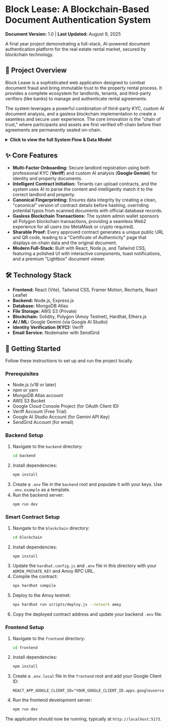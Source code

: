 # Block Lease: A Blockchain-Based Document Authentication System

**Document Version:** 1.0 | **Last Updated:** August 9, 2025

A final year project demonstrating a full-stack, AI-powered document authentication platform for the real estate rental market, secured by blockchain technology.

## 📖 Project Overview

Block Lease is a sophisticated web application designed to combat document fraud and bring immutable trust to the property rental process. It provides a complete ecosystem for landlords, tenants, and third-party verifiers (like banks) to manage and authenticate rental agreements.

The system leverages a powerful combination of third-party KYC, custom AI document analysis, and a gasless blockchain implementation to create a seamless and secure user experience. The core innovation is the "chain of trust," where participants and assets are first verified off-chain before their agreements are permanently sealed on-chain.

<details>
<summary><strong>Click to view the full System Flow & Data Model</strong></summary>

### The Complete System Flow

The system is divided into three main stages: onboarding trusted participants, managing the lifecycle of a rental agreement, and providing public, verifiable proof.

#### Stage 1: Landlord Onboarding & Verification (Establishing Trust)
* **1. Landlord Registration** 👤
    * A new landlord signs up using either Google Sign-In or a traditional email and password.
    * **Backend:** A `landlords` record is created in MongoDB with `kycStatus: 'pending'`.
    * **Result:** The landlord is automatically logged in and redirected to the `/kyc` verification page.

* **2. Identity Verification (KYC)** 🕵️‍♂️
    * On the `/kyc` page, the landlord starts the verification process.
    * **Backend:** Calls the **Veriff** API to create a secure, backend-driven session for personal identity verification.
    * **Frontend:** The landlord is redirected to Veriff's UI to scan their government ID and complete a live selfie check.
    * **Webhook:** Veriff's servers send a secure webhook to the backend with the result.
    * **Backend:** Upon receiving an `approved` status, the server updates the landlord's record, setting `kycStatus: 'approved'` and updating their name to match the official one from their ID.
    * **Outcome:** The user is now a **Trusted Landlord**.

* **3. Adding a Property (Landlord-Led)** 🏡
    * On the dashboard, the approved landlord clicks "+ Add New Property."
    * **Frontend:** They fill out a detailed address form and upload two documents: a **Title Deed** and a recent **Utility Bill**.
    * **Backend (`/api/units`):**
        * Receives the form data and both files.
        * Uses **Gemini AI** to perform a multi-step check:
            1.  `checkDocumentAuthenticity`: Ensures the uploaded files are legitimate scans.
            2.  `extractDeedData` & `extractUtilityBillData`: Reads the names and addresses from both documents.
            3.  **3-Way Match:** Confirms the name from the Deed, the Bill, and the landlord's verified KYC profile are the same.
            4.  `compareAddressesAI`: Confirms the address on the Deed and the Bill match.
        * If there's a minor address mismatch with the form input, the frontend prompts for confirmation.
    * **Outcome:** If all checks pass, the unit is saved to the `units` collection with `isVerified: true`, becoming a **Trusted Property**.

#### Stage 2: The Contract Lifecycle (Tenant-Led)
This is the core flow for handling a new rental agreement.

* **4. Tenant Uploads Contract** 📤
    * A tenant visits the homepage, uploads their signed `rental-contract.pdf`, and enters their email.
    * **Backend (`/api/contracts/initiate`):**
        * **Gemini AI (`extractContractFingerprint`):** Scans the contract to get the initial fingerprint (Landlord Name, Tenant Name, Unit Info, etc.).
        * **Gemini AI (`findBestUnitMatchAI`):** Intelligently compares the `Unit Info` from the contract against the landlord's list of official properties to find the correct unit, even with typos.
    * **Result:** A `pending_contracts` record is created in MongoDB. Niran is notified.

* **5. Landlord Approval & Blockchain Signature** ✍️🔗
    * The landlord sees the pending contract on their dashboard.
    * **Scenario A (Unit is new):** They click "Add Unit & Approve." The backend creates a *placeholder* unit with `isVerified: false`, and the contract remains pending.
    * **Scenario B (Unit exists but is unverified):** The "Approve" button is disabled, prompting the landlord to verify the unit's title deed first.
    * **Scenario C (Unit exists and is verified):** They click "Approve."
        * **Backend (`/api/approve-contract`):** Reconstructs a **Canonical Fingerprint** using the official, verified data from the database.
        * It calculates the SHA-256 hash of this *corrected* fingerprint (`docHash`).
        * It uses the Admin Wallet to call the `addDocument` function on the smart contract, writing the hash and details to the blockchain.
    * **Email Notification:** The tenant immediately receives an email with a sharable link and QR code to the public verification page.

#### Stage 3: Public Verification & Sharing
This stage demonstrates the system's value.

* **6. Sharing the Proof** 📲
    * The landlord (from their dashboard) or the tenant (from their email) can access and share the unique QR code and verification link.

* **7. Public Verification** 🌍
    * A third party (like a bank) opens the link (`https://.../verify/[docHash]`).
    * **Backend (`/api/verify/:docHash`):**
        1.  Queries the **blockchain** to confirm the `docHash` exists and retrieves the on-chain data.
        2.  Queries **MongoDB** to get the S3 key for the original document.
        3.  Generates a **secure, temporary presigned URL** for the document preview.
    * **Result:** The verifier sees an impressive "Certificate of Authenticity" page, displaying the verified on-chain data alongside a preview of the original document.

### Storage & Data Model Summary

| Data Type | Stored In | Method / Details |
| :--- | :--- | :--- |
| **Landlord Personal Data** | MongoDB (`landlords`) | `name` (updated by Veriff), `email`, `hashedPassword`, `kycStatus`, `authProvider` (google/email), and detailed `veriffData`. |
| **Landlord Identity Documents** | Veriff's Secure Vault | **NEVER STORED ON YOUR SYSTEM.** Your app only stores the final verification decision (`approved`/`failed`) from Veriff's secure webhook. |
| **Property Unit Data** | MongoDB (`units`) | `landlordId`, `unitNumber`, `floor`, and a detailed `address` object. Also stores `isVerified` status and data extracted by your AI (`aiExtractedData`). |
| **Title Deed & Utility Bill Files** | AWS S3 (Private) | Uploaded by the landlord for a specific unit. Verified by your custom **Gemini AI**. Accessed only via secure, temporary presigned URLs. |
| **Pending Rental Contracts** | MongoDB (`pending_contracts`) | Temporary records containing the initial AI-scanned `fingerprint`, the `tenantEmail`, the S3 key for the contract file, and the unit matching status. |
| **Approved Contract Data (Off-Chain)** | MongoDB (`approved_contracts`) | The permanent record. Stores the **corrected/canonical** `docHash` and `fingerprint`, `unitId`, `tenantEmail`, `contractS3Key`, and the blockchain transaction hash (`txHash`). |
| **Approved Contract Record (On-Chain)** | Polygon Blockchain | The smart contract stores the **corrected `docHash`** and key metadata: `landlordName`, `tenantName`, `unitInfo`, `from`, `to`, and a `timestamp`. This data is **public and permanent**. |

</details>

## ✨ Core Features

* **Multi-Factor Onboarding:** Secure landlord registration using both professional KYC (**Veriff**) and custom AI analysis (**Google Gemini**) for identity and property documents.
* **Intelligent Contract Initiation:** Tenants can upload contracts, and the system uses AI to parse the content and intelligently match it to the correct landlord and property.
* **Canonical Fingerprinting:** Ensures data integrity by creating a clean, "canonical" version of contract details before hashing, overriding potential typos from scanned documents with official database records.
* **Gasless Blockchain Transactions:** The system admin wallet sponsors all Polygon blockchain transactions, providing a seamless Web2 experience for all users (no MetaMask or crypto required).
* **Sharable Proof:** Every approved contract generates a unique public URL and QR code, leading to a "Certificate of Authenticity" page that displays on-chain data and the original document.
* **Modern Full-Stack:** Built with React, Node.js, and Tailwind CSS, featuring a polished UI with interactive components, toast notifications, and a premium "Lightbox" document viewer.

## 🛠️ Technology Stack

* **Frontend:** React (Vite), Tailwind CSS, Framer Motion, Recharts, React Leaflet
* **Backend:** Node.js, Express.js
* **Database:** MongoDB Atlas
* **File Storage:** AWS S3 (Private)
* **Blockchain:** Solidity, Polygon (Amoy Testnet), Hardhat, Ethers.js
* **AI / ML:** Google Gemini (via Google AI Studio)
* **Identity Verification (KYC):** Veriff
* **Email Service:** Nodemailer with SendGrid

## 🚀 Getting Started

Follow these instructions to set up and run the project locally.

### Prerequisites

* Node.js (v18 or later)
* npm or yarn
* MongoDB Atlas account
* AWS S3 Bucket
* Google Cloud Console Project (for OAuth Client ID)
* Veriff Account (Free Trial)
* Google AI Studio Account (for Gemini API Key)
* SendGrid Account (for email) 

### Backend Setup

1.  Navigate to the `backend` directory:
    ```bash
    cd backend
    ```
2.  Install dependencies:
    ```bash
    npm install
    ```
3.  Create a `.env` file in the `backend` root and populate it with your keys. Use `.env.example` as a template.
4.  Run the backend server:
    ```bash
    npm run dev
    ```

### Smart Contract Setup

1.  Navigate to the `blockchain` directory:
    ```bash
    cd blockchain
    ```
2.  Install dependencies:
    ```bash
    npm install
    ```
3.  Update the `hardhat.config.js` and `.env` file in this directory with your `ADMIN_PRIVATE_KEY` and Amoy RPC URL.
4.  Compile the contract:
    ```bash
    npx hardhat compile
    ```
5.  Deploy to the Amoy testnet:
    ```bash
    npx hardhat run scripts/deploy.js --network amoy
    ```
6.  Copy the deployed contract address and update your backend `.env` file.

### Frontend Setup

1.  Navigate to the `frontend` directory:
    ```bash
    cd frontend
    ```
2.  Install dependencies:
    ```bash
    npm install
    ```
3.  Create a `.env.local` file in the `frontend` root and add your Google Client ID:
    ```
    REACT_APP_GOOGLE_CLIENT_ID="YOUR_GOOGLE_CLIENT_ID.apps.googleusercontent.com"
    ```
4.  Run the frontend development server:
    ```bash
    npm run dev
    ```
The application should now be running, typically at `http://localhost:5173`.


